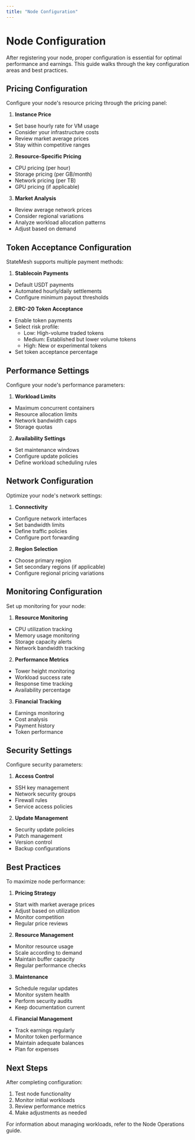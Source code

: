 ```yaml
---
title: "Node Configuration"
---
```


[//]: # (import Figure from '@site/src/components/figure';)

# Node Configuration

After registering your node, proper configuration is essential for optimal performance and earnings. This guide walks through the key configuration areas and best practices.

## Pricing Configuration

Configure your node's resource pricing through the pricing panel:

1. **Instance Price**
* Set base hourly rate for VM usage
* Consider your infrastructure costs
* Review market average prices
* Stay within competitive ranges

2. **Resource-Specific Pricing**
* CPU pricing (per hour)
* Storage pricing (per GB/month)
* Network pricing (per TB)
* GPU pricing (if applicable)

3. **Market Analysis**
* Review average network prices
* Consider regional variations
* Analyze workload allocation patterns
* Adjust based on demand

## Token Acceptance Configuration

StateMesh supports multiple payment methods:

1. **Stablecoin Payments**
* Default USDT payments
* Automated hourly/daily settlements
* Configure minimum payout thresholds

2. **ERC-20 Token Acceptance**
* Enable token payments
* Select risk profile:
    * Low: High-volume traded tokens
    * Medium: Established but lower volume tokens
    * High: New or experimental tokens
* Set token acceptance percentage

## Performance Settings

Configure your node's performance parameters:

1. **Workload Limits**
* Maximum concurrent containers
* Resource allocation limits
* Network bandwidth caps
* Storage quotas

2. **Availability Settings**
* Set maintenance windows
* Configure update policies
* Define workload scheduling rules

## Network Configuration

Optimize your node's network settings:

1. **Connectivity**
* Configure network interfaces
* Set bandwidth limits
* Define traffic policies
* Configure port forwarding

2. **Region Selection**
* Choose primary region
* Set secondary regions (if applicable)
* Configure regional pricing variations

## Monitoring Configuration

Set up monitoring for your node:

1. **Resource Monitoring**
* CPU utilization tracking
* Memory usage monitoring
* Storage capacity alerts
* Network bandwidth tracking

2. **Performance Metrics**
* Tower height monitoring
* Workload success rate
* Response time tracking
* Availability percentage

3. **Financial Tracking**
* Earnings monitoring
* Cost analysis
* Payment history
* Token performance

## Security Settings

Configure security parameters:

1. **Access Control**
* SSH key management
* Network security groups
* Firewall rules
* Service access policies

2. **Update Management**
* Security update policies
* Patch management
* Version control
* Backup configurations

## Best Practices

To maximize node performance:

1. **Pricing Strategy**
* Start with market average prices
* Adjust based on utilization
* Monitor competition
* Regular price reviews

2. **Resource Management**
* Monitor resource usage
* Scale according to demand
* Maintain buffer capacity
* Regular performance checks

3. **Maintenance**
* Schedule regular updates
* Monitor system health
* Perform security audits
* Keep documentation current

4. **Financial Management**
* Track earnings regularly
* Monitor token performance
* Maintain adequate balances
* Plan for expenses

## Next Steps

After completing configuration:

1. Test node functionality
2. Monitor initial workloads
3. Review performance metrics
4. Make adjustments as needed

For information about managing workloads, refer to the Node Operations guide.
